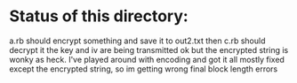 # Status of this directory:

a.rb should encrypt something and save it to out2.txt
then c.rb should decrypt it
the key and iv are being transmitted ok but the encrypted
string is wonky as heck.
I've played around with encoding and got it all mostly fixed
except the encrypted string, so im getting 
wrong final block length errors

